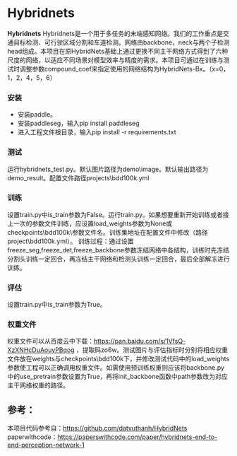 # Hybridnets

**Hybridnets** Hybridnets是一个用于多任务的末端感知网络。我们的工作重点是交通目标检测、可行驶区域分割和车道检测。网络由backbone，neck与两个子检测head组成。本项目在原HybridNets基础上通过更换不同主干网络方式得到了六种尺度的网络，以适应不同场景对模型效率与精度的需求。本项目可通过在训练与测试时调整参数compound_coef来指定使用的网络结构为HybridNets-Bx。（x=0，1，2，4，5，6）


### 安装

- 安装paddle。
- 安装paddleseg，输入pip install paddleseg
- 进入工程文件根目录，输入pip install -r requirements.txt


### 测试
运行hybridnets_test.py。默认图片路径为demo\image。默认输出路径为demo_result。配置文件路径projects\bdd100k.yml


### 训练
设置train.py中is_train参数为False。运行train.py。如果想要重新开始训练或者接上一次的参数文件训练，应设置load_weights参数为None或checkpoints\bdd100k\参数文件名。训练集地址在配置文件中修改（路径project\bdd100k.yml）。
训练过程：通过设置freeze_seg,freeze_det,freeze_backbone参数冻结网络中各结构，训练时先冻结分割头训练一定回合，再冻结主干网络和检测头训练一定回合，最后全部解冻进行训练。

### 评估
设置train.py中is_train参数为True。

### 权重文件
权重文件可以从百度云中下载：https://pan.baidu.com/s/1VfsQ-XzXNHcDuAouyPBqog
，提取码zo6w。测试图片与评估指标时分别将相应权重文件放在weights与checkpoints\bdd100k下，并修改测试代码中的load_weights参数使工程可以正确调用权重文件。如需使用预训练权重则应该将backbone.py中的use_pretrain参数设置为True，再将init_backbone函数中path参数改为对应主干网络权重的路径。


## 参考：
本项目代码参考自：https://github.com/datvuthanh/HybridNets
paperwithcode：https://paperswithcode.com/paper/hybridnets-end-to-end-perception-network-1
